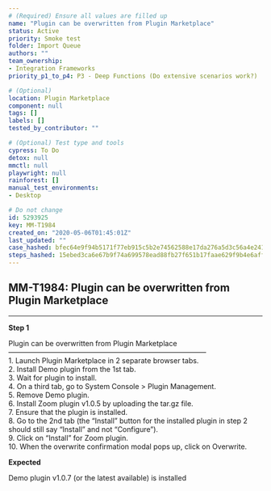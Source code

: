 ```yaml
---
# (Required) Ensure all values are filled up
name: "Plugin can be overwritten from Plugin Marketplace"
status: Active
priority: Smoke test
folder: Import Queue
authors: ""
team_ownership: 
- Integration Frameworks
priority_p1_to_p4: P3 - Deep Functions (Do extensive scenarios work?)

# (Optional)
location: Plugin Marketplace
component: null
tags: []
labels: []
tested_by_contributor: ""

# (Optional) Test type and tools
cypress: To Do
detox: null
mmctl: null
playwright: null
rainforest: []
manual_test_environments: 
- Desktop

# Do not change
id: 5293925
key: MM-T1984
created_on: "2020-05-06T01:45:01Z"
last_updated: ""
case_hashed: bfec64e9f94b5171f77eb915c5b2e74562588e17da276a5d3c56a4e241ab297d0a200652c6136b2462fa6125dd3d475c
steps_hashed: 15ebed3ca6e67b9f74a699578ead88fb27f651b17faae629f9b4e6affe5f96ead461359d5301acd5598bad0b651af23c
---
```


<!-- (Auto-generated) Based on frontmatter's "key" and "name" -->

## MM-T1984: Plugin can be overwritten from Plugin Marketplace

---

**Step 1**

Plugin can be overwritten from Plugin Marketplace\
————————————————————————————\
1\. Launch Plugin Marketplace in 2 separate browser tabs.\
2\. Install Demo plugin from the 1st tab.\
3\. Wait for plugin to install.\
4\. On a third tab, go to System Console > Plugin Management.\
5\. Remove Demo plugin.\
6\. Install Zoom plugin v1.0.5 by uploading the tar.gz file.\
7\. Ensure that the plugin is installed.\
8\. Go to the 2nd tab (the “Install” button for the installed plugin in step 2 should still say “Install” and not “Configure”).\
9\. Click on “Install” for Zoom plugin.\
10\. When the overwrite confirmation modal pops up, click on Overwrite.

**Expected**

Demo plugin v1.0.7 (or the latest available) is installed
